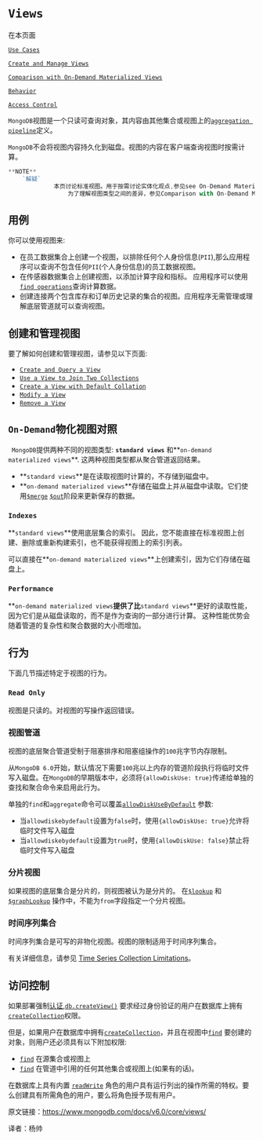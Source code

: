# `Views`

在本页面

[`Use Cases`]()

[`Create and Manage Views`]()

[`Comparison with On-Demand Materialized Views`]()

[`Behavior`]()

[`Access Control`]()



 `MongoDB`视图是一个只读可查询对象，其内容由其他集合或视图上的[`aggregation pipeline`](https://www.mongodb.com/docs/v6.0/core/aggregation-pipeline/#std-label-aggregation-pipeline)定义。

`MongoDB`不会将视图内容持久化到磁盘。视图的内容在客户端查询视图时按需计算。

```javascript
**NOTE**
  	`解疑`
			 本页讨论标准视图。用于按需讨论实体化观点,参见see On-Demand Materialized Views		（https://www.mongodb.com/docs/v6.0/core/materialized-views/#std-label-manual-materialized-views）
				 为了理解视图类型之间的差异，参见Comparison with On-Demand Materialized Views（）
```



## 用例

 你可以使用视图来:

- 在员工数据集合上创建一个视图，以排除任何个人身份信息(`PII`),那么应用程序可以查询不包含任何`PII`(个人身份信息)的员工数据视图。
- 在传感器数据集合上创建视图，以添加计算字段和指标。 应用程序可以使用[`find operations`](https://www.mongodb.com/docs/v6.0/reference/method/db.collection.find/#mongodb-method-db.collection.find)查询计算数据。
- 创建连接两个包含库存和订单历史记录的集合的视图。应用程序无需管理或理解底层管道就可以查询视图。



## 创建和管理视图

要了解如何创建和管理视图，请参见以下页面:

- [`Create and Query a View`](https://www.mongodb.com/docs/v6.0/core/views/create-view/#std-label-manual-views-create)
- [`Use a View to Join Two Collections`](https://www.mongodb.com/docs/v6.0/core/views/join-collections-with-view/#std-label-manual-views-lookup)
- [`Create a View with Default Collation`](https://www.mongodb.com/docs/v6.0/core/views/specify-collation/#std-label-manual-views-collation)
- [`Modify a View`](https://www.mongodb.com/docs/v6.0/core/views/update-view/#std-label-manual-views-modify)
- [`Remove a View`](https://www.mongodb.com/docs/v6.0/core/views/drop-view/#std-label-manual-views-remove)



## `On-Demand`物化视图对照

` MongoDB`提供两种不同的视图类型: **`standard views`** 和**`on-demand materialized views`**. 这两种视图类型都从聚合管道返回结果。

- **`standard views`**是在读取视图时计算的，不存储到磁盘中。
-  **`on-demand materialized views`**存储在磁盘上并从磁盘中读取。它们使用[`$merge`](https://www.mongodb.com/docs/v6.0/reference/operator/aggregation/merge/#mongodb-pipeline-pipe.-merge)  [`$out`](https://www.mongodb.com/docs/v6.0/reference/operator/aggregation/out/#mongodb-pipeline-pipe.-out)阶段来更新保存的数据。



### `Indexes`

**`standard views`**使用底层集合的索引。 因此，您不能直接在标准视图上创建、删除或重新构建索引，也不能获得视图上的索引列表。

可以直接在**`on-demand materialized views`**上创建索引，因为它们存储在磁盘上。



### `Performance`

**`on-demand materialized views`**提供了比**`standard views`**更好的读取性能，因为它们是从磁盘读取的，而不是作为查询的一部分进行计算。 这种性能优势会随着管道的复杂性和聚合数据的大小而增加。



## 行为

下面几节描述特定于视图的行为。



### `Read Only`

视图是只读的。对视图的写操作返回错误。



### 视图管道

视图的底层聚合管道受制于阻塞排序和阻塞组操作的`100`兆字节内存限制。

 从`MongoDB 6.0`开始，默认情况下需要`100`兆以上内存的管道阶段执行将临时文件写入磁盘。在`MongoDB`的早期版本中，必须将`{allowDiskUse: true}`传递给单独的查找和聚合命令来启用此行为。

 单独的`find`和`aggregate`命令可以覆盖[`allowDiskUseByDefault`](https://www.mongodb.com/docs/v6.0/reference/parameters/#mongodb-parameter-param.allowDiskUseByDefault) 参数:

-  当`allowdiskebydefault`设置为`false`时，使用`{allowDiskUse: true}`允许将临时文件写入磁盘
- 当`allowdiskebydefault`设置为`true`时，使用`{allowDiskUse: false}`禁止将临时文件写入磁盘



### 分片视图

 如果视图的底层集合是分片的，则视图被认为是分片的。 在[`$lookup`](https://www.mongodb.com/docs/v6.0/reference/operator/aggregation/lookup/#mongodb-pipeline-pipe.-lookup) 和 [`$graphLookup`](https://www.mongodb.com/docs/v6.0/reference/operator/aggregation/graphLookup/#mongodb-pipeline-pipe.-graphLookup) 操作中，不能为`from`字段指定一个分片视图。



### 时间序列集合

 时间序列集合是可写的非物化视图。视图的限制适用于时间序列集合。

有关详细信息，请参见 [Time Series Collection Limitations](https://www.mongodb.com/docs/v6.0/core/timeseries/timeseries-limitations/#std-label-manual-timeseries-collection-limitations)。



## 访问控制

如果部署强制[认证](https://www.mongodb.com/docs/v6.0/core/authentication/#std-label-authentication),[`db.createView()`](https://www.mongodb.com/docs/v6.0/reference/method/db.createView/#mongodb-method-db.createView) 要求经过身份验证的用户在数据库上拥有[`createCollection`](https://www.mongodb.com/docs/v6.0/reference/privilege-actions/#mongodb-authaction-createCollection)权限。

 但是，如果用户在数据库中拥有[`createCollection`](https://www.mongodb.com/docs/v6.0/reference/privilege-actions/#mongodb-authaction-createCollection)，并且在视图中[`find`](https://www.mongodb.com/docs/v6.0/reference/privilege-actions/#mongodb-authaction-find) 要创建的对象，则用户还必须具有以下附加权限:

- [`find`](https://www.mongodb.com/docs/v6.0/reference/privilege-actions/#mongodb-authaction-find) 在源集合或视图上
- [`find`](https://www.mongodb.com/docs/v6.0/reference/privilege-actions/#mongodb-authaction-find)  在管道中引用的任何其他集合或视图上(如果有的话)。

在数据库上具有内置 [`readWrite`](https://www.mongodb.com/docs/v6.0/reference/built-in-roles/#mongodb-authrole-readWrite) 角色的用户具有运行列出的操作所需的特权。要么创建具有所需角色的用户，要么将角色授予现有用户。







原文链接：https://www.mongodb.com/docs/v6.0/core/views/

译者：杨帅
